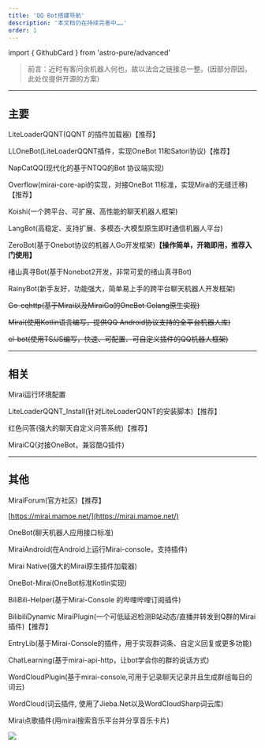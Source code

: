 ```yaml
---
title: 'QQ Bot搭建导航'
description: '本文档仍在持续完善中……'
order: 1
---
```


import { GithubCard } from 'astro-pure/advanced'

> 前言：近时有客问余机器人何也，故以法合之链接总一整。(因部分原因，此处仅提供开源的方案) 
>

---

## 主要
<font style="color:rgb(31, 35, 40);">LiteLoaderQQNT(QQNT 的插件加载器)【推荐】</font>
<GithubCard repo='LiteLoaderQQNT/LiteLoaderQQNT' />

LLOneBot(LiteLoaderQQNT插件，实现OneBot 11和Satori协议)<font style="color:rgb(31, 35, 40);">【推荐】</font>
<GithubCard repo='LLOneBot/LLOneBot' />

NapCatQQ(现代化的基于NTQQ的Bot 协议端实现)<font style="color:rgb(31, 35, 40);"></font>
<GithubCard repo='NapNeko/NapCatQQ' />

Overflow(mirai-core-api的实现，对接OneBot 11标准，实现Mirai的无缝迁移)<font style="color:rgb(31, 35, 40);">【推荐】</font>
<GithubCard repo='MrXiaoM/Overflow' />

Koishi(一个跨平台、可扩展、高性能的聊天机器人框架)
<GithubCard repo='koishijs/koishi' />

LangBot(高稳定、支持扩展、多模态-大模型原生即时通信机器人平台)
<GithubCard repo='RockChinQ/LangBot' />

ZeroBot(基于Onebot协议的机器人Go开发框架)**【操作简单，开箱即用，推荐入门使用】**
<GithubCard repo='ZeroBot-Plugin' />

绪山真寻Bot(<font style="color:rgb(31, 35, 40);">基于Nonebot2开发，非常可爱的绪山真寻Bot</font>)
<GithubCard repo='HibiKier/zhenxun_bot' />

RainyBot(新手友好，功能强大，简单易上手的跨平台聊天机器人开发框架)
<GithubCard repo='RainyBot-Core' />

~~Go-cqhttp(基于Mirai以及MiraiGo的OneBot Golang原生实现)~~
<GithubCard repo='Mrs4s/go-cqhttp' />

~~Mirai(使用Kotlin语言编写，提供QQ Android协议支持的全平台机器人库)~~
<GithubCard repo='mamoe/mirai' />

~~el-bot(使用TS/JS编写，快速、可配置、可自定义插件的QQ机器人框架)~~
<GithubCard repo='YunYouJun/el-bot' />

---

## 相关
Mirai运行环境配置
<GithubCard repo='iTXTech/mcl-installer' />

LiteLoaderQQNT_Install(针对LiteLoaderQQNT的安装脚本)<font style="color:rgb(31, 35, 40);">【推荐】</font>
<GithubCard repo='LiteLoaderQQNT_Install' />

红色问答(强大的聊天自定义问答系统)<font style="color:rgb(31, 35, 40);">【推荐】</font>
<GithubCard repo='super1207/redreply' />

MiraiCQ(对接OneBot，<font style="color:rgb(36, 41, 47);">兼容酷Q插件</font>)
<GithubCard repo='super1207/MiraiCQ' />

---

## 其他
MiraiForum(官方社区)【推荐】

[https://mirai.mamoe.net/](https://mirai.mamoe.net/)

OneBot(聊天机器人应用接口标准)
<GithubCard repo='howmanybots/onebot' />

MiraiAndroid(在Android上运行Mirai-console，支持插件)
<GithubCard repo='mzdluo123/MiraiAndroid' />

Mirai Native(强大的Mirai原生插件加载器)
<GithubCard repo='iTXTech/mirai-native' />

OneBot-Mirai(OneBot标准Kotlin实现)
<GithubCard repo='yyuueexxiinngg/onebot-kotli' />

BiliBili-Helper(基于Mirai-Console 的哔哩哔哩订阅插件)
<GithubCard repo='cssxsh/bilibili-helper' />

BilibiliDynamic MiraiPlugin(一个可低延迟检测B站动态/直播并转发到Q群的Mirai插件)【推荐】
<GithubCard repo='Colter23/bilibili-dynamic-mirai-plugin' />

EntryLib(基于Mirai-Console的插件，用于实现群词条、自定义回复或更多功能)
<GithubCard repo='BillYang2016/entrylib' />

ChatLearning(基于mirai-api-http，让bot学会你的群的说话方式)
<GithubCard repo='JHue58/ChatLearning' />

WordCloudPlugin(<font style="color:rgb(31, 35, 40);">基于mirai-console,可用于记录聊天记录并且生成群组每日的词云</font>)
<GithubCard repo='myot233/WordCloudPlugin' />

WordCloud(词云插件, 使用了Jieba.Net以及WordCloudSharp词云库)
<GithubCard repo='Hellobaka/WordCloud' />

Mirai点歌插件(<font style="color:rgb(31, 35, 40);">用mirai搜索音乐平台并分享音乐卡片</font>)
<GithubCard repo='khjxiaogu/MiraiSongPlugin' />



![](https://cdn.nlark.com/yuque/0/2021/png/21392807/1618465400740-63ff3f79-7908-40c0-9a17-49fa52bd92fc.png)


